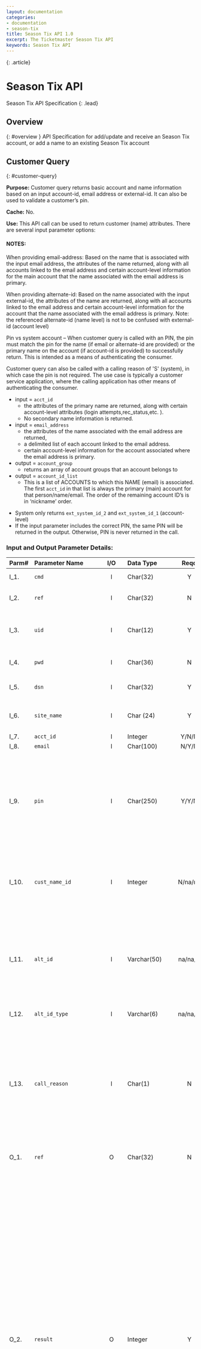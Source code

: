 ```yaml
---
layout: documentation
categories:
- documentation
- season-tix
title: Season Tix API 1.0
excerpt: The Ticketmaster Season Tix API
keywords: Season Tix API
---
```


{: .article}
# Season Tix API

Season Tix API Specification
{: .lead}

## Overview
{: #overview }
API Specification for add/update and receive an Season Tix account, or add a name to an existing Season Tix account

## Customer Query
{: #customer-query}

**Purpose:** Customer query returns basic account and name information based on an input account-id, email address or external-id.   It can also be used to validate a customer’s pin.

**Cache:** No.

**Use:** This API call can be used to return customer (name) attributes.  There are several input parameter options:

#### NOTES:
When providing email-address:  Based on the name that is associated with the input email address, the attributes of the name returned, along with all accounts linked to the email address and certain account-level information for the main account that the name associated with the email address is primary.

When providing alternate-id:  Based on the name associated with the input external-id, the attributes of the name are returned, along with all accounts linked to the email address and certain account-level information for the account that the name associated with the email address is primary.    Note: the referenced alternate-id (name level) is not to be confused with external-id (account level)

Pin vs system account – When customer query is called with an PIN, the pin must match the pin for the name (if email or alternate-id are provided) or the primary name on the account (if account-id is provided) to successfully return.  This is intended as a means of authenticating the consumer.    

Customer query can also be called with a calling reason of 'S' (system), in which case the pin is not required.    The use case is typically a customer service application, where the calling application has other means of authenticating the consumer.

-	input = `acct_id`
    *	the attributes of the primary name are returned, along with certain account-level attributes (login attempts,rec_status,etc. ).
    *	No secondary name information is returned.
-	input = `email_address`
    * the attributes of the name associated with the email address are returned,
    * a delimited list of each account linked to the email address.
    *	certain account-level information for the account associated where the email address is primary.
-	output = `account_group`
    *	returns an array of account groups that an account belongs to
-	output = `account_id_list`
    *	This is a list of ACCOUNTS to which this NAME (email) is associated.  The first `acct_id` in that list is always the primary (main) account for that person/name/email.  The order of the remaining account ID’s is in ‘nickname’ order.
	
+	System only returns `ext_system_id_2` and `ext_system_id_1` (account-level)
+	If the input parameter includes the correct PIN, the same PIN will be returned in the output.  Otherwise, PIN is never returned in the call.


### Input and Output Parameter Details:

|Parm#	| Parameter Name	     |I/O	   |Data Type  |	Reqd	| Description|
|:------|:---------------------|:-----:|:----------|:------:|:-----------|
|I_1.		|`cmd`	|I|	Char(32)	|Y|	Always "customer_query"  |
|I_2.		|`ref`	|I|	Char(32)	|N|	Reference attribute; echoed to result |
|I_3.		|`uid`	|I|	Char(12)	|Y|	User ID (used on connection to DB). <br/> Uid will be provided by TM |
|I_4.		|`pwd`	|I|	Char(36)	|N|	If password is passed, it will be enforced. |
|I_5.		|`dsn`	|I|	Char(32)	|Y|	Data Source Name (e.g. DB) to connect to |
|I_6.		|`site_name`	|I|	Char (24)	|Y|	Identifies the web-site the consumer is logging in from |
|I_7.		|`acct_id`	|I|	Integer	|Y/N/N| Account ID |
|I_8.		|`email`	|I|	Char(100)	|N/Y/N|	Email address |
|I_9.		|`pin`	|I|	Char(250)	|Y/Y/N|	Personal Identification Number (e.g. password). PIN must match either the consumer PIN (on account) –or- a "system" PIN that can be derived from the input email address or acct_id. |  
|I_10.		|`cust_name_id`	|I|	Integer	|N/na/na|	Used in conjunction with acct_id, to get the customer information that is not the primary information on the account. |
|I_11.		|`alt_id`	|I|	Varchar(50)	|na/na/Y|	Optional search by Alternate Id.  Only used if neither acct_id nor email is provided.   If this is provided, can further limit by alt_id_type. alt_id is ignored if email or acct_id is provided |
|I_12.		|`alt_id_type`	|I|	Varchar(6)	|na/na/N|	Only used with input of  alt_id |
|I_13.		|`call_reason`	|I|	Char(1)	|N|	A call reason of "S" means that it is a call generated by an external system, rather than the actual consumer.  For this call reason, the PIN is not required.  The consumer pin is also not returned in these cases. Required when only alt_id is provided. |
|O_1.		|`ref`	|O|	Char(32)	|N|	Reference attribute; echoed from request |
|O_2.		|`result`	|O|	Integer	|Y|	Result (return code) <br/>`0` – OK. Customer record found and returned <br/>`5020` – Account Locked – too many invalid attempts <br/>`5021` – Required input field not supplied <br/>`5022` – Account does not have a PIN established <br/>`5023` – PIN does not match <br/>`5024` – Account/Email not found <br/>`10681` – cust_name_id doesn’t exist on acct_id <br/>`10682` – cust_name_id doesn’t match email <br/>`10684` – No record for alt_id <br/>`10685` – Multiple records for alt_id (only value returned is list of acct_ids that alt_id is found on) <br/>`10699` – Temporary Password (PIN), must be updated <br/>`11775` - Email address not in valid state. <br/>All others – Internal error |
|O_3.		|`sql_code`	|O|	Integer	|Y|	SQL Return Code |
|O_4.		|`error_detail`	|O|	Varchar(250)	|N|	English description of any generated errors |
| |`customer`	|O|	Structure {	|Y|	Structure of  "customer" data |
|O_5.		|`acct_id`		||Integer	|Y|	Account ID |
|O_6.		|`name_first`	||	Char(40)	|N|	First Name |
|O_7.		|`name_mi`		||Char(40	|N|	Middle Initial |
|O_8.		|`name_last`	||	Char(80)	|Y/N|	Last Name.  Either Last Name or Company Name are required, depending on the value for name_type. |
|O_9.		|`title`		||Char(30)	|N|	Title |
|O_10.		|`company_name`||		Varchar(100)	|N/Y|	Company Name |
|O_11.		|`street_addr_1`||		Char(40)	|N|	Street Address – line 1 |
|O_12.		|`street_addr_2`||	Char(40)	|N|	Street Address – line 2 |
|O_13.		|`city`||		Char(20)	|N|	City |
|O_14.		|`state`||		Char(2)	|N|	State |
|O_15.		|`zip`||		Char(10)	|N|	Zip Code |
|O_16.		|`country`||		Char(8)	|N|	Country |
|O_17.		|`phone_day`||		Char(15)	|N|	Phone Number – daytime (not formatted – strip all spaces, dashes, parens, etc.) |
|O_18.		|`phone_eve`||		Char(15)	|N|	Phone Number – evening |
|O_19.		|`phone_fax`||		Char(10)	|N|	Phone Number – FAX |
|O_20.		|`phone_cell`||		Char(15)	|N|	Phone Number – Cell |
|O_21.		|`phone_alt1`||		Char(15)	|N|	Phone Number – alternate 1 | 
|O_22.		|`phone_alt2`||		Char(15)	|N|	Phone Number – alternate 2 |
|O_23.		|`email`||		Char(100)	|N|	E-mail address |
|O_24.		|`birth_date`||		Date	|N|	Birth date |
|O_25.		|`gender`||		Char(1)	|N|	Gender (Male, Female) |
|O_26.		|`ext_system_id_1`|| 		Char(10)	|N|	ID for linkage to an external system (1 of 2). This attribute is associated with an account. |
|O_27.		|`ext_system_id_2`|	|	Char(10)	|N|	ID for linkage to an external system (2 of 2). This attribute is associated with an account. |
|O_28.		|`add_date`| 	|	Date	|Y|	Date the customer was added to the system (Note that this column is not available to the Customer_Add or Customer_Update API calls) |
|O_29.		|`acct_type`| |		Char(20)	|Y|	Account type (Note that this column is not available to the Customer_Add or Customer_Update API calls) |
|O_30.		|`email_optout`|	|	Boolean	|N|	Option to not receive email from client (1 = Opt Out) |
|O_31.		|`email_deliv_opt`|	|	Char(1)	|N|	Option to how to get email delivered <br/>H – HTML <br/>T – Text |
|O_32.		|`text_on_mobile_phone`||		Boolean	|N|	Does this consumer allow text messages to be sent to their mobile phone? (0 = No, 1 = Yes) |
|O_33.		|`name_type`|	|	Char(1)	|N|	Is name an "I"ndividual or a "C"ompany <br/>** not allowed on customer_update. |
|O_34.		|`acct_access_level`|	|	Char(1)	|N|	AccountManager Access Level: "F" is full, "R" is restricted., other values TBD.  Defaults to "F" |
|O_35.		|`cust_name_id`||		Integer	|Y|	id of the customer. |
||	`array of alternate ids` |      |{|		| Alt_id_array |
|O_36.		|`alt_id_type`|		|Char(6)	|N|	Name of alternate ID. This attribute is associated with a customer name. |
|O_37.		|`alt_id`|		|Varchar(50)	|N|	Value of alternate ID. This attribute is associated with a customer name. |
|O_38.		|`alt_id_comment`|		|Varchar(100)	|N|	Comment associated with alternate ID |
|O_39.		|`alt_id_action`|		|Char(1)	|N|	Only applies to Customer_Update <br/> ‘A’ to add the alt_id (default)<br/> ‘D’ to delete an existing alt_id |
|         |   | |}  ||		** end of "alternate IDs ** (alt_id_array) |
|         |   | |}	||	** End of  "customer" structure ** |
|O_40.		|`logon_attempts`	|O|	Integer	|Y|	Number of invalid logon attempts  (including this attempt) | 
|O_41.		|`change_pin`	|O|	Boolean	|N|	Force the user to change their PIN (1 = Force change) |
|O_42.		|`other_info_1`	|O|	Char(100)	|N|	acct level free form information |
|O_43.		|`other_info_2`	|O|	Char(100)	|N|	acct level free form information |
|O_44.		|`other_info_3`	|O|	Char(100)	|N|	acct level free form information |
|O_45.		|`other_info_4`	|O|	Char(100)	|N|	acct level free form information |
|O_46.		|`other_info_5`	|O|	Char(100)	|N|	acct level free form information | 
|O_47.		|`other_info_6`	|O|	Char(100)	|N|	acct level free form information |
|O_48.		|`other_info_7`	|O|	Char(100)	|N|	acct level free form information |
|O_49.		|`other_info_8`	|O|	Char(100)	|N|	acct level free form information |
|O_50.		|`other_info_9`	|O|	Char(100)	|N|	acct level free form information |
|O_51.		|`other_info_10`	|O|	Char(100)	|N|	acct level free form information |
|O_52.		|`account_id_list`	|O|	Long varchar	|Y|	Comma delimited list of accounts that input acct id or email is found on.   Only meaningful when email or alt_id is input. |
|O_53.		|`account_nickname`	|O|	Varchar(40)	|Y|	List of Nicknames for account that this customer is associated with |
|O_54.		|`other_info_11`	|O|	Char(100)	|N|	acct level free form information |
|O_55.		|`other_info_12`	|O|	Char(100)	|N|	acct level free form information |
|O_56.		|`other_info_13`	|O|	Char(100)	|N|	acct level free form information |
|O_57.		|`other_info_14`	|O|	Char(100)	|N|	acct level free form information |
|O_58.		|`other_info_15`	|O|	Char(100)	|N|	acct level free form information |
|O_59.		|`other_info_16`	|O|	Char(100)	|N|	acct level free form information |
|O_60.		|`other_info_17`	|O|	Char(100)	|N|	acct level free form information |
|O_61.		|`other_info_18`	|O|	Char(100)	|N|	acct level free form information |
|O_62.		|`other_info_19`	|O|	Char(100)	|N|	acct level free form information |
|O_63.		|`other_info_20`	|O|	Char(100)	|N|	acct level free form information |
|O_64.		|`rec_status`	|O|	Varchar(20)	||	Rec Status |
|O_65.		|`rec_status_list`	|O|	Long Varchar	||	Comma delimited list of rec status that input acct id or email is found on. Only meaningful when Account_id_list is populated. |
|| `array of account group ids` 	| |{|		| account_groups |
|O_66.		|`account_group`		|Integer	|N|	Account Group ID (aka Membership ID) that this consumer is a member of |
|||       |}|    |		** end of "Account Group IDs" ** (account_groups) |


### Sample JSON Call - using [acct_id]:

{% highlight http %}
POST /url HTTP/1.1
Content-Type: application/json;

{
  "header": {
    "ver": 1,
    "src_sys_type": 2,
    "src_sys_name": "test",
    "archtics_version": "V999"
  },
  "command1": {
    "cmd": "customer_query",
    "ref": "optional-reference",
    "uid": "user99",
    "dsn": "apigee",
    "site_name": "vanilla",
    "acct_id": 100479,
    "call_reason": "S"
  }
}
{% endhighlight %}

### Sample JSON Call - using [alt_id] and [alt_id_type]:

{% highlight http %}
POST /url HTTP/1.1
Content-Type: application/json;

{
  "header": {
    "ver": 1,
    "src_sys_type": 2,
    "src_sys_name": "test",
    "archtics_version": "V999"
  },
  "command1": {
    "cmd": "customer_query",
    "uid": "user99",
    "dsn": "apigee",
    "alt_id": "LOYALTY-123",
    "alt_id_type": "LOY",
    "call_reason": "S"
  }
}
{% endhighlight %}

### Sample JSON Call - using [PIN]:
{% highlight http %}
POST /url HTTP/1.1
Content-Type: application/json;

{
  "header": {
    "ver": 1,
    "src_sys_type": 2,
    "src_sys_name": "test",
    "archtics_version": "V999"
  },
  "command1": {
    "cmd": "customer_query",
     "ref": "optional-123",
     "uid": "user99",
     "dsn": "apigee",
     "site_name": "vanilla",
     "acct_id": 100479,
     "pin": "123123"
  }
}
{% endhighlight %}

### Sample JSON Call - using [email address]:

{% highlight http %}
POST /url HTTP/1.1
Content-Type: application/json;

{
  "header": {
    "ver": 1,
    "src_sys_type": 2,
    "src_sys_name": "test",
    "archtics_version": "V999"
  },
  "command1": {
    "cmd": "customer_query",
    "ref": "optional-123",
    "uid": "user99",
    "dsn": "apigee",
    "site_name": "vanilla",
    "email": "john.q@mailinator.com ",
    "call_reason": "S"
  }
}
{% endhighlight %}

### Sample JSON Response [same JSON response for each of the API commands above]:

{% highlight http %}
HTTP/1.1 200 OK
Content-Type: application/json;charset=UTF-8

{
  "command1": {
      "cmd": "customer_query",
      "account_groups": [
        {
          "account_group": "0"
        },
        {
          "account_group": "1"
        }
      ],
      "logon_attempts": 0,
      "account_id_list": "100479",
      "customer": {
        "name_type": "I",
        "phone_fax": "5310869753",
        "name_mi": "Q",
        "add_date": "2016-04-11",
        "name_last": "Public",
        "email_deliv_opt": "H",
        "zip": "43201",
        "acct_access_level": "F",
        "acct_type": "Personal",
        "state": "OH",
        "acct_id": 100479,
        "owner_name": "John Q. Public",
        "cust_name_id": "2",
        "country": "USA",
        "name_first": "John",
        "email_optout": 0,
        "city": "Columbus",
        "text_on_mobile_phone": 0,
        "phone_day": "9876543210",
        "phone_eve": "7654321098",
        "street_addr_2": "Apt 307",
        "street_addr_1": "85 Treetop Lane",
        "email": "john.q@mailinator.com"
      },
      "change_pin": 0,
      "rec_status": "Active",
      "result": 0,
      "ref": "optional-reference",
      "sql_code": 0
    },
    "header": {
      "src_sys_type": 2,
      "archtics_version": "V999",
      "ver": 1,
      "src_sys_name": "test",
      "ats_version": "4.23.3",
      "result": 0
    }
}
{% endhighlight %}

## Event Details
{: #event-details}

**Purpose:** Returns a list of events and event attributes.

**Cache:**	Yes.  Refresh 1-2 times per day (depending on expected number of event updates)

**Use:** This API call can be used to return:

1.	All events in the database
2.	A specific event or list of events.
  - `event_filter_type` : "L"
  - `event_filter` : "EVENT01,EVENT02,EVENT03" (Note: no space after the comma)
3.	A specific number of events (e.g. 45)
  - `count` : 45
4.	A specific number of events (e.g. 200) starting with a specific event (e.g. EVENT999)
  - `prev_event_name` : "EVENT999",
  - `count`: 200
5.	All events in a specific item set
  - `event_filter_type` : "S"
  - `event_filter` : "2014_Basketball"


#### NOTES:
1.	The events are returned in alphabetical order by event_name.
2.	Plan events are also included in the result set.  The event_name parameter will be the Plan Name, and the `events_in_plan` array will display all events within that plan.

### Frequency of operation:
This API call can be made 1-2 times per day, or as Season Tix events are added or changed.

### Incremental or Comprehensive Data:
This API will return comprehensive data.

### Data Delivery:
  - Data content: the API will return a separate array of information for each event.
  - Approximate size of a single "record": about 750 characters per event
  - Retrieve the next "batch" of records:  use the `prev_event_name` input parameter
  - "last record" indicator: n/a
  - Request for previously received data:  n/a
  - Duplicate data: the calling system is responsible for de-duplicating data.
  - Time zone: All times are relative to the client's venue or arena.

### Input and Output Parameter Details:

|Parm#	| Parameter Name	     |I/O	   |Data Type  |	Reqd	| Description|
|:------|:---------------------|:-----:|:----------|:------:|:-----------|
|I_1.		|`cmd`	|I|	Char(32)	|Y|	Always “event_details”  |
|I_2.		|`ref`	|I|	Char(32)	|N| Reference attribute; echoed to result |
|I_3.		|`uid`	|I|	Char(12)	|Y|	User ID (used on connection to DB). <br/> Uid will be provided by TM |
|I_4.		|`dsn`	|I|	Char(32)	|Y|	Data Source Name (e.g. DB) to connect to (apigee) |
|I_5.		|`site_name`	|I|	Char (24)	|N|	Identifies the web-site the consumer is logging in from. <br/> If provided, then the list of events returned by this call will be limited to those in the organization to which this site is attached. If not provided, then all events will be returned. |
|I_6.		|`prev_event_name`	|I|	Char (8)|N| The last event name retrieved on the previous SP call.  This allows the SP to be called in a loop and return all events. Use spaces or NULL on the 1st call to get the 1st event |
| I_7.  |	`count`	|I| Integer	|N|	Limits the number of event records to be returned.  Default = 500.|
| I_8.  |	`event_filter`	|I|	Long Varchar	|N/Y|	Name of item set, or comma-delimited list of event names. <br/> If not provided, then all events will be returned. <br/> If event_filter_type = 'S', then event_filter will refer to an item set. <br/> If event_filter_type = 'L', then event_filter will contain a comma-delimited list of event names.|
| I_9.  |	`event_filter_type`|	I|	Char(1)|	N/Y|	Type of event filter Required if event_filter is included NULL = All events will be returned (current behavior) <br/> S = Event selector <br/> L = List of event names|
|O_1.		|`ref`	|O|	Char(32)	|N|	Reference attribute; echoed from request |
|O_2.		|`result`	|O|	Integer	|Y|	Result (return code) <br/>`5211` – Invalid “site_name” <br/>`5231` – No events found <br/>`11075` – Return data size exceeds 250000 byte limit <br/>All others – Internal error |
|O_3.		|`sql_code`	|O|	Integer	|Y|	SQL Return Code |
|O_4.		|`error_detail`	|O|	Varchar(250)	|N|	English description of any generated errors |
|O_5.		|`count`	|O|	Integer	|Y|	Actual number of event records returned|
|       |`customer`	|O|	Array [	|Y|	Array of event results |
|O_6.   | `event_name`	|O|	Char(8)	|Y|	Event name|
|O_7.   | `event_name_inet`	|O|	Varchar(50)	|Y|	Event name – specifically for online display|
|O_8.   |	`event_description`	|O|	Varchar(255)	|N|	Event description – specifically for online display|
|O_9.   |	`inet_event_text`	|O|	Long varchar	|N|	Event text.  Can be long description of event.|
|O_10.  |	`plan_type`	|O|	Char(1)	|Y|	Plan Type <br/>S = Same seat (static) plan <br/>N = Single event (not a plan)|
|O_11.  |`total_events`	|O|	Integer	|Y|	Number of events in a plan|
|O_12.  |`event_date`	|O|	Date	|N|	Event Date|
|O_13.	|`event_time`	|O|	Time	|N|	Event Time|
|O_14.	|`performer`	|O|	Char(50)	|Y|	Performer / opponent (sports) name|
|O_15.	|`organization`	|O|	Char(16)	|Y|	Owning organization|
|O_16.	|`venue_name`	|O|	Char(30)	|Y|	Arena (venue) Name|
|O_17.	|`manifest_name`	|O|	Char(64)	|Y|	Manifest Name|
|O_18.	|`season_name`  	|O|	Varchar(80)	|Y|	Season Name|
|O_19.	|`event_category`	|O|	char(1)	|Y|	Event category <br/>E	Event (standard, seated event) <br/>P	Parking <br/>O	Other |
|O_20.	|`event_duration`	|O|	Integer	|N| Approximate duration (in minutes) of the event |
|O_21.	|`url`	|O|	Char(255)	|N|	URL for linking to another site for additional event information |
|O_22.	|`major_cat`	|O|	char(64)	|N|	Event Major Category |
|O_23.	|`minor_cat`	|O|	char(64)	|N|	Event Minor Category |
|O_24.	|`thumbnail_image_name`	|O|	Varchar(100)	|N|	Image name – thumbnails. <br/> This name will be used to look up the actual image stored on the web side.|
|O_25.	|`small_image_name`	|O|	Varchar(100)	|N|	Image name - small |
|O_26.	|`large_image_name`	|O|	Varchar(100)	|N|	Image name - large |
|O_27.	|`allow_singles`	|O|	Char(1)	|Y|	N- Do not allow a transaction that would create a single seat. <br/>Y – It is permissible to create a single, but should still be avoided when possible. |
|O_28.	|`event_onsale_date`	|O|	datetime	|N|	Start date & time of when event is “on-sale”.  This is the INET on-sale, or the Season Tix on-sale if INET is not set.  If neither are set, no value is returned.  Format:  YYYY-MM-DD HH:MM |
|O_29.	|`event_offsale_date`	|O|	datetime	|N|	End date & time of when event is “off-sale” |
| |`events_in_plan`	|O|	Array [	|N|	Array of events in a static plan |
|O_30.  |`event_name`	|O|	Char(8)	|N|	Event Name |
|       |             | | &nbsp;&nbsp; ]   | |	** End of “events_in_plan” array ** |
|       |             | | ]	      | |	** End of “events” array **         |

>[Request](#req)
>[Response](#res)
{: .reqres}

{% highlight http %}
POST /url HTTP/1.1
Content-Type: application/json;

{
  "header": {
    "ver": 1,
    "src_sys_type": 2,
    "src_sys_name": "testing",
    "archtics_version": "V999"
  },
  "command1": {
    "cmd": "event_details",
    "event_filter": "Event01,Event02",
    "event_filter_type": "L",
    "uid": "user99",
    "dsn": "apigee"
  }
}
{% endhighlight %}

{% highlight http %}
HTTP/1.1 200 OK
Content-Type: application/json;charset=UTF-8

{
  "command1": {
    "count": 2,
    "result": 0,
    "events": [
      {
        "event_duration": 180,
        "organization": "VANILLA",
        "plan_type": "N",
        "event_description": "Apigee Test Event #1",
        "minor_cat": "BASKETBALL",
        "event_name": "EVENT01",
        "major_cat": "SPORTS",
        "total_events": 1,
        "multiple_seats_per_pid": "N",
        "season_name": "Apigee Testing Season",
        "allow_singles": "Y",
        "manifest_name": "Test Manifest",
        "event_time": "20:00",
        "venue_name": "Arena",
        "performer": "Opposing Team #1",
        "event_category": "E",
        "event_date": "2016-05-01",
        "archtics_venue_id": "1"
      },
      {
        "event_duration": 180,
        "organization": "VANILLA",
        "plan_type": "N",
        "event_description": "Apigee Test Event #2",
        "minor_cat": "BASKETBALL",
        "event_name": "EVENT02",
        "major_cat": "SPORTS",
        "total_events": 1,
        "multiple_seats_per_pid": "N",
        "season_name": "Apigee Testing Season",
        "allow_singles": "Y",
        "manifest_name": "Test Manifest",
        "event_time": "18:00",
        "venue_name": "Arena",
        "performer": "Opposing Team #2",
        "event_category": "E",
        "event_date": "2016-06-01",
        "archtics_venue_id": "1"
      }
    ],
    "cmd": "event_details",
    "sql_code": 0
  },
  "header": {
    "src_sys_type": 2,
    "archtics_version": "V999",
    "ver": 1,
    "src_sys_name": "testing",
    "ats_version": "4.23.3",
    "result": 0
  }
}
{% endhighlight %}


## Event Search
{: #event-search}

**Purpose:** Returns attributes about events that occur within a specified date range.

**Cache:**	Yes.

#### NOTES:
The caller can restrict the data returned by including optional input parameters, like "end_date" and "season_name" and "num_seats", etc.  This will reduce the number of events returned in the response.

The list of classes in the "hold_classes" output array will be restricted to those Season Tix classes for which the caller (uid) has privileges.

The list of classes in the "avail_classes" output array will be restricted to those Season Tix classes which are available for sale.

The Season Tix Sell Location Rules are not considered for this API call.

If start_date is omitted, default start_date is today's date.  If end_date is omitted, end_date is 90 days after start_date.

The system is optimized to search for specific Hold_Class values.  It is highly recommended that all calls include a valid “hold_classes” input parameter.  If the “hold_classes” parameter is not provided, the API response may be delayed by up to 2 minutes for a large database.


### Frequency of operation:
This API call can be made as needed, in accordance with the agreement between Ticketmaster and the caller.

### Incremental or Comprehensive Data:
This API will return comprehensive data.  The response data is intended to replace all previous data responses.

### Data Delivery:
  -	Data content: the API will return a separate array of information for each event that occurs within the date range specified.
  -	Approximate size of a single "array": varies from 100 to 1,000 characters
  -	Retrieve the next "batch" of records:  n/a
  -	"last record" indicator: n/a
  -	Request for previously received data:  repeat the API call
  -	Duplicate data: the calling system is responsible for de-duplicating data.
  -	Time zone: all times are relative to the client’s location.

### Error Messages:
These are no error messages that are unique to this API call.

### Input and Output Parameter Details:

|Parm#	| Parameter Name	     |I/O	   |Data Type  |	Reqd	| Description|
|:------|:---------------------|:-----:|:----------|:------:|:-----------|
| I_1. |	`cmd`	|I|	Char(32)	|Y|	Always "event_search" |
| I_2. |	`ref`	|I|	Char(32)	|N|	Reference attribute; echoed to result |
| I_3. |	`uid`	|I|	Char(12)	|Y|	User ID (used on connection to DB). (user99) |
| I_4. |	`pwd`	|I|	Char(36)	|N|	If password is passed, it will be enforced |
| I_5. |	`dsn`	|I|	Char(32)	|Y|	Data Source Name (e.g. DB) to connect to (apigee) |
| I_6. |	`site_name`	|I|	Char (24)	|N|	Identifies the web-site the consumer is logging in from. If provided, it will be used to search for events and will be authenticated. |
| I_7. |	`organization`	|I|	Char(32)	|N|	Name of the organization to which the events belong. |
| I_8. |	`start_date`	|I|	Date	|N|	Start date (event must begin after this date). Default:  Today’s date |
| I_9. |	`end_date`	|I|	Date	|N|	End date (event must begin before this date). Default:  3 months from start_date |
| I_10. |	`venue_name`	|I|	Char(32)	|N|	Venue name |
| I_11. |	`season_name`	|I|	Char(32)	|N|	Season name (can be used for series) |
| I_12. |	`hold_class`	|I|	Char(20)	|N|	(Hold) class name (limited to a single hold_class) |
| I_13. |	`num_seats`	|I|	Integer	|N|	Desired number of seats.  Events will only be returned if there are contiguous seats >= the input num seats |
| I_14. |	`acct_id`	|I|	Integer	|N|     |
| I_15. |	`hold_classes`	|I|	Array[]	|N|	To be used if the caller is filtering on multiple hold classes.<br />Array of hold_classes, refer to the sample request below for format of the array.<br />If both "hold_class" and "hold_classes" fields are provided, "hold_class" field will be ignored.|
| O_1. |	`ref`	|O|	Char(32)	|N|	Reference attribute; echoed from request |
| O_2. |	`result`	|O|	Integer	|Y|	Result (return code) <br />`0`	– OK. Search successful and events returned <br />`5211` – Required input field not supplied or invalid <br />`5211` – Invalid site_name <br />`5212` – No events found meeting input criteria <br />`all others` – Internal error |
| O_3. |	`sql_code`	|O|	Integer	|Y|	SQL Return Code |
| O_4. |	`error_detail`	|O|	Varchar(250)	|N|	English description of any generated errors |
|      |	`events`	|O|	Array [	|Y|	Array of event results |
| O_5. |	`event_name`	|O|	Char(8)	|Y|	Event name |
| O_6. |	`availability`	|O|	Boolean	|Y|	Availability indicator <br/>`0` – no seats available (either sold out or nothing matching input criteria) <br />`1` – seats are available |
|      |	`avail_class`		| | Array [	|N|	Array of hold classes with available seats |
| O_7. |	`avail_class`	|O|	Char(20)	| |	(hold) class name with available seats |
|      |               | |&nbsp;&nbsp; ]||	** End of "avail_class" array ** (inner array)|
|      |               | | ]	          ||	** End of "events" array **|
|      |	`hold_classes` ||		Array [	|Y|	Array of all hold classes that were searched |
| O_8. |	`hold_classes`	|	| Char(20) |	|	All hold classes that were searched |
|      |                  | | ]        |  | ** End of hold_classes" array** |

### Sample JSON Call/Response [with start and end dates]:

>[Request](#req)
>[Response](#res)
{: .reqres}

{% highlight http %}
POST /url HTTP/1.1
Content-Type: application/json;

{
  "header": {
    "ver": 1,
    "src_sys_type": 2,
    "src_sys_name": "test",
    "archtics_version": "v999"
  },
  "command1": {
    "cmd": "event_search",
    "ref": "1AB2C3",
    "uid": "USER99",
    "dsn": "APIGEE",
    "start_date": "2016-05-01",
    "end_date": "2016-06-31"
  }
}
{% endhighlight %}

{% highlight http %}
HTTP/1.1 200 OK
Content-Type: application/json;charset=UTF-8

{
    "command1": {
        "cmd": "event_search",
        "hold_classes": [
            "DIST-OPEN",
            "DIST-1HOLD",
            "DIST-2HOLD",
            "DIST-3HOLD",
            "DIST-4HOLD",
            "DIST-5HOLD",
            "DIST-6HOLD",
            "DIST-7HOLD",
            "DIST-8HOLD",
            "DIST-DHOLD",
            "DIST-EHOLD",
            "DIST-FHOLD",
            "DIST-HOLD",
            "DIST-REFUND",
            "DIST-===",
            "DIST-CLASSON",
            "DIST-RETURNS",
            "DIST-OQUAL",
            "DIST-1QUAL",
            "DIST-2QUAL",
            "DIST-3QUAL",
            "DIST-4QUAL",
            "DIST-5QUAL",
            "DIST-6QUAL",
            "DIST-7QUAL",
            "DIST-8QUAL",
            "DIST-DQUAL",
            "DIST-EQUAL",
            "DIST-FQUAL",
            "DIST-HQUAL",
            "DIST-KQUAL",
            "DIST-RQUAL",
            "OPEN",
            "PREFERRED",
            "SUITES",
            "OUTHOLD",
            "REMOVABLE",
            "DOQ-WHEELCHAIR",
            "DOQ-COMPANION",
            "DOQ-SIGHT/HEARING",
            "DOQ-LIMITED MOBILITY",
            "KILL"
        ],
        "events": [
            {
                "event_name": "EVENT01",
                "avail_class": [
                    "OPEN"
                ],
                "availability": 1
            },
            {
                "event_name": "EVENT02",
                "avail_class": [
                    "OPEN"
                ],
                "availability": 1
            }
        ],
        "result": 0,
        "ref": "1AB2C3",
        "sql_code": 0
    },
    "header": {
        "src_sys_type": 2,
        "archtics_version": "v999",
        "ver": 1,
        "src_sys_name": "test",
        "ats_version": "4.23.3",
        "result": 0
    }
}
{% endhighlight %}


### Sample JSON Call/Response [with start and end dates and invalid hold_class]:

>[Request](#req)
>[Response](#res)
{: .reqres}

{% highlight http %}
POST /url HTTP/1.1
Content-Type: application/json;

{
  "header": {
    "ver": 1,
    "src_sys_type": 2,
    "src_sys_name": "test",
    "archtics_version": "v999"
  },
  "command1": {
    "cmd": "event_search",
    "ref": "1AB2C3",
    "uid": "USER99",
    "dsn": "APIGEE",
    "hold_class": "foobar",
    "start_date": "2016-05-01",
    "end_date": "2016-06-31"
  }
}
{% endhighlight %}

{% highlight http %}
HTTP/1.1 200 OK
Content-Type: application/json;charset=UTF-8

{
  "command1": {
    "error_detail": "No valid classes",
    "result": 10535,
    "ref": "1AB2C3",
    "cmd": "event_search",
    "sql_code": 100
  },
  "header": {
    "src_sys_type": 2,
    "archtics_version": "v999",
    "ver": 1,
    "src_sys_name": "test",
    "ats_version": "4.23.3",
    "result": 0
  }
}
{% endhighlight %}


### Sample JSON Call/Response [with limited hold_classes]:

>[Request](#req)
>[Response](#res)
{: .reqres}

{% highlight http %}
POST /url HTTP/1.1
Content-Type: application/json;

{
  "header": {
    "ver": 1,
    "src_sys_type": 2,
    "src_sys_name": "test",
    "archtics_version": "v999"
  },
  "command1": {
    "cmd": "event_search",
    "ref": "1AB2C3",
    "uid": "USER99",
    "dsn": "APIGEE",
    "hold_classes": [
      "OPEN",
      "suites"
    ],
    "start_date": "2016-05-01",
    "end_date": "2016-06-31"
  }
}
{% endhighlight %}

{% highlight http %}
HTTP/1.1 200 OK
Content-Type: application/json;charset=UTF-8

{
  "command1": {
    "cmd": "event_search",
    "hold_classes": [
      "OPEN",
      "SUITES"
    ],
    "events": [
      {
        "event_name": "EVENT01",
        "avail_class": [
          "OPEN",
          "SUITES"
        ],
        "availability": 1
      },
      {
        "event_name": "EVENT02",
        "avail_class": [
          "OPEN"
        ],
        "availability": 1
      }
    ],
    "result": 0,
    "ref": "1AB2C3",
    "sql_code": 0
  },
  "header": {
    "src_sys_type": 2,
    "archtics_version": "v999",
    "ver": 1,
    "src_sys_name": "test",
    "ats_version": "4.23.3",
    "result": 0
  }
}
{% endhighlight %}



## PING
{: #ping}

**Purpose:** Confirms system connectivity and server status.

**Cache:** No.

**USE:** This API call can be used to test general connectivity to a database.

#### NOTES:
This call can be used as a mechanism to make sure connectivity is available to a database.

### Requirements:
none

### Frequency of operation:
This API call can be made as often as needed, based on mutual agreement between TM and the caller.

### Incremental or Comprehensive Data:
This API will return comprehensive data.

### Data Delivery:
  -	Data content: the API will return all data as it pertains to system health.
  -	Approximate size of a single "record": approximately 550 characters.
  -	Retrieve the next "batch" of records:  n/a
  -	"last record" indicator: n/a
  -	Request for previously received data:  n/a
  -	Duplicate data: n/a
  -	Time zone: n/a

### Error Messages:
These are no error messages that are unique to this API call.

### Input and Output Parameter Details:

|Parm#	| Parameter Name	     |I/O	   |Data Type  |	Reqd	| Description|
|:------|:---------------------|:-----:|:----------|:------:|:-----------|
| I_1. |`	cmd	`|I|	Char(32)	|Y|	Always "ping" |
| I_2. |`	ref	`|I|	Char(32)	|N|	Reference attribute; echoed to result |
| I_3. |`	uid	`|I|	Char(12)	|Y|	User ID (used on connection to DB). (user99) |
| I_4. |`	pwd	`|I|	Char(36)	|N|	If password is passed, it will be enforced. |
| I_5. |`	dsn	`|I|	Char(32)	|Y|	Data Source Name (e.g. DB) to connect to (apigee) |
| O_1. |`	ref	`|O|	Char(32)	|N|	Reference attribute; echoed from request |
| O_2. |`	result	`|O|	Integer	|Y|	Result (return code) <br />`0` – OK.  Ping successful <br />`all others` – Internal error |
| O_3. |`	sql_code	`|O|	Integer	|Y|	SQL Return Code |
| O_4. |`	error_detail	`|O|	Varchar(250))	|N|	English description of any generated errors |
| O_5. |`	system_available	`|O|	Boolean	|Y|	Flags if system is available for requests |
| O_6. |`	digit_available	`|O|	Boolean	|Y|	Flags if system is available for Digit (e.g. sending/retrieving seats from the Host) |
| O_7. |`	cpu_load	`|O|	Integer	|Y|	CPU load of server (if server is a multi-processor, this is the average load of all processors) |
| O_8. |`	cpu_usage	`|O|	Decimal(12,6)	|Y|	CPU usage of server process (in milli-seconds) |
| O_9. |`	db_connections	`|O|	Integer	|Y|	Active DB connections |
| O_10. |`	active_requests	`|O|	Integer	|Y|	Number of Server Threads actively handling a request |
| O_11. |`	unscheduled_requests	`|O|	Integer	|Y|	Number of requests queued up waiting for an available Server Thread |
| O_12. |`	db_name	`|O|	Varchar(20)	|Y|	Database Name as defined by ticketing server |

>[Request](#req)
>[Response](#res)
{: .reqres}

{% highlight http %}
POST /url HTTP/1.1
Content-Type: application/json;

{
    "header": {
        "ver": 1,
        "src_sys_type": 2,
        "src_sys_name": "testing",
        "archtics_version": "V999"
    },
    "command1": {
        "cmd": "ping",
        "uid": "user99",
        "dsn": "apigee"
    }
}
{% endhighlight %}

{% highlight http %}
HTTP/1.1 200 OK
Content-Type: application/json;charset=UTF-8

{
  "command1": {
    "active_requests": 1,
    "cmd": "ping",
    "system_available": 0,
    "cpu_load": 1,
    "digit_available": 0,
    "db_name": "apigee",
    "cpu_usage": 76219.19,
    "unscheduled_requests": 0,
    "db_connections": 10,
    "result": 0,
    "sql_code": 0
  },
  "header": {
    "src_sys_type": 2,
    "archtics_version": "V999",
    "ver": 1,
    "src_sys_name": "testing",
    "ats_version": "4.23.3",
    "result": 0
  }
}
{% endhighlight %}



## Seats Sold
{: #seats-sold}

**Purpose:** Seats Sold returns seats currently sold to an account.

For every block of seats sold onto the specified account at the time of the query, the following is returned: `event/section/row/first-seat/num-seats` along with associated block-level attributes such as price code, purchase price, seat status, action-ability, primary/secondary, transaction date, more…. Seat-status indicates whether the seat is available for action, has been forwarded or invited, been posted or resold, transferred to PID, etc. Action-ability determines whether the seats are enabled for printing (to TicketFast or xfer to PID), forwarding, resale, exchange etc.

In addition to block-level attributes, certain seat-level attributes are returned. These include an array of attendance indicators per block of seats (one per seat) and an array of barcodes per block. The barcodes will only be provided if the timeframe of the request is within the Tickets-ready window for the client.

Some callers do not want, or need, to see all events for an account.   They may only be interested in events in the future, events eligible for resale, etc.    Various filters are available to limit the domain of events returned, including starting-event-date, ending-event-date, based on action-ability, an enumerated list of event, and item-set based such as inet-sold, ticket-forward-events and resale-events.   These filters can be used concurrently and seats will be returned for events meeting ANY (“or” condition) of the filters specified.

Due to the potentially large datasets that can be returned, two mechanisms are provided for “chunking” the returned data.   The first is for the caller to specify the maximum number of records returned (“Count”). The second is for the caller to specify the last `event/section/row/seatblock` that was returned; the API will return the next chunk of data starting at the next record.

**Cache:**	no.

**USE:** Determine what plan, event(s), and seat locations are sold on to an account and what type of action (if any) can be taken against those seats.

#### NOTES:
  -	Pre-Defined Event Selectors;
    +	Forward = INET_FORWARD
    +	Resale = INET_RESALE
    +	Add Credit = INET_ADD_VALUE
    +	Print = INET_PRINT
    +	Club Group = INET_CLUB_GROUP
  -	Host seat sales are returned if a database table is configured properly (t_defaults; 'Seats_Sold - Host Sales Enabled' = Y.
  -	Although not required, it is highly recommended that the AM_Client_ID be included in the call.  If not, some data inconsistencies may arise.



### Frequency of operation:
This API call can be made as needed to discover seats sold to a customer account.

### Incremental or Comprehensive Data:
Comprehensive

### Data Delivery:
  -	Data content: the API will return a separate array of information for each service charge.
  -	Approximate size of a single "record": varies; an array for a typical block of 2 seats returns approximately 1,500 bytes of data.
  -	Retrieve the next "batch" of records:  n/a
  -	"last record" indicator: n/a
  -	Request for previously received data:  n/a
  -	Duplicate data: the calling system is responsible for de-duplicating data.
  -	Time zone: all time zones are relative to the client's venue.


### Error Messages:
See error messages in the output section.

### Input and Output Parameter Details:

|Parm#	| Parameter Name	     |I/O	   |Data Type  |	Reqd	| Description|
|:------|:---------------------|:-----:|:----------|:------:|:-----------|
| I_1. | `cmd`	|I|	Char(32)	|Y|	Always "seats_sold" |
| I_2. | `ref`	|I|	Char(32)	|N|	Reference attribute; echoed to result |
| I_3. | `uid`	|I|	Char(12)	|Y|	User ID (used on connection to DB). Uid will be provided by TM |
| I_4. | `pwd`	|I|	Char(36)	|N|	If password is passed, it will be enforced. |
| I_5. | `dsn`	|I|	Char(32)	|Y|	Data Source Name (e.g. DB) to connect to (apigee) |
| I_6. | `acct_id`	|I|	Integer	|Y|	Account ID – must already exist |
| I_7. | `item_set`	|I|	Char(20) |N|	Team-defined identifier for specifying which events are to display on the account <br/>Default:  INET_SOLD |
| I_8. | `forwarding_event_selector`	|I|	Char(20) |N|	Event Selector of events that are valid for forwarding <br /> Default:  INET_FORWARD |
| I_9. | `resale_event_selector`	|I|	Char(20) |N|	Event Selector of events that are valid for resale <br />Default:  INET_RESALE |
| I_10. | `add_credit_event_selector`	|I|	Char(20) |N|	Event Selector of events that are valid for adding credit to the tickets <br />Default:  INET_ADD_VALUE |
| I_11. | `print_event_selector`	|I|	Char(20) |N|	Event Selector of events that are valid for printing.  This includes printing to TicketFast, and also transferring to a card. <br /> Default:  INET_PRINT |
| I_12. | `prev_event_name	`|I|	Char(8) |N|	The last event name retrieved on the previous SP call.  This allows the API to be called in a loop and return all events. <br />Use spaces (or NULL) on the 1st call (to get the 1st event)|
| I_13. | `prev_section_name`	|I|	Char(6) |N|	The last section name retrieved on the previous API call. |
| I_14. | `prev_row_name	`|I|	Char(4) |N|	The last row name retrieved on the previous API call.|
| I_15. | `prev_seatnum	`|I|	Integer |N|	The last seat number retrieved on the previous  API call. |
| I_16. | `count	`|I|	Integer |N|	Number of records to be returned by the API call. Limits the number of details to be returned |
| I_17. | `status_filter	`|I|	Char(1) |N|	Filters the records to be returned by seat "status". If status_filter is N then printcount should be 0 and InetDeliveryMethod should be 'TF' for the records to be returned. If no status_filter is passed, it takes a default value of 'A' <br />`A` – All records (default) <br />`N` – Unprinted tickets only <br />`Others` – TBD |
|       |	`event_filter`	| |   Array[ |N|	Array of event_filter |
| I_18. | `event_filter`	|I|	Char(8) |N|	Events that are desired to be returned.  This filters the results down to these events only. |
|||| ] |||
| I_19. | `amclient_id	`|I|	Char(24) |N|	AccountManager client ID (aka Team ID) |
| I_20. | `club_group_event_selector	`|I|	Char(20) |N|	Event Selector of events that are open for Club (Student) Group signup <br />Default:  INET_CLUB_GROUP |
|| `section_filter`	| |	Array[ |N|	Array of section_filter |
| I_21. | `section_filter	`|I|	Char(6) |N|	Sections that are desired to be returned. This filters the results down to these sections only.|
|||| ] |||
||	`row_filter`	    ||	Array[ |N|	Array of row_filter |
| I_22. | `row_filter	`|I| 	Char(4) |N|	Rows that are desired to be returned. This filters the results down to these rows only. |
|||| ] |||
||	`seat_num_filter`	||	Array[ |N|	Array of seat_num_filter |
| I_23. | `seat_num_filter	`|I|	Integer |N|	Seat_num that are desired to be returned. This filters the results down to blocks that CONTAIN these seat_nums only; i.e.:"seat_num" does not mean "first_seat", but rather an atomic seat that is included in the block. |
|||| ] |||
||	`action _filter`	||	Array[ |N|	Array of action _filter |
| I_24. | `action_filter	`|I|	Char(1) |N|	(List of) actions: <br/>`F`orward/transfer allowed<br/>`R`esale allowed<br/>`P`rint To TF allowed<br/>`A`dded Credit allowed transfer to `C`ard/PID allowed<br/>`E`xchange Allowed<br/> NULL/<blank> - All actions (default) |
|||| ] |||
| I_25. | `start_date	`|I|	Date |N|	Start date (event must begin on or after this date) |
| I_26. | `end_date	`|I|	Date |N|	End date (event must end on or before this date) |
| O_1. | `result	`|O|	Integer |	|	Return Code <br/>`0` - OK. <br/>`5061` - Required input value not supplied <br/>`5069` - No blocks found |
| O_2. | `sql_code	`|O|	Integer ||		Result (SQL return code) |
| O_3. | `error_desc	`|O|	Varchar(250)	||	Error Description |
| O_4. | `count	`|O|	Integer ||		Counter |
|| Array of Seats		|| Array [		|| Outer array (level 1) |
| O_5. | `event_name	`|O|	Char(8)	||	Event Name |
| O_6. | `add_date_time	`|O|	datetime		||Event purchase date/time |
| O_7. | `section_name	`|O|	Char(6)		||Section Name |
| O_8. | `row_name	`|O|	Char(4)	||	Row Name |
| O_9. | `seat_num	`|O|	Integer ||		Starting seat number |
| O_10. | `num_seat	`|O|	Integer ||		Number of seats in this block |
| O_11. | `last_seat	`|O|	Integer ||		Ending seat number |
| O_12. | `seat_increment	`|O|	Integer ||		Seat Increment|
| O_13. | `price_code	`|O|	Char(3)	||	Price Code |
| O_14. | `full_price	`|O|	Dec(12,2)	||	Full Price, no discounts or surcharges (per seat) |
| O_15. | `block_full_price	`|O|	Dec(12,2)	||	Full Price (whole block) |
| O_16. | `purchase_price	`|O|	Dec(12,2)	||	Purchase Price (per seat) |
| O_17. | `block_purchase_price	`|O|	Dec(12,2)	||	Purchase Price (whole block) |
| O_18. | `section_type	`|O|	Char(1)	||	Section Type – Indicates if the section is a suite <br/>`N` = Standard <br/>`S` = Suite <br/>`C` = Club |
| O_19. | `seat_type	`|O|	Char(1)		|| Seat Type - Indicates if the seat is a "Suite Additional" seat (e.g. Standing Room Only) <br/>`N` – Standard Seat <br/>`S` – Standing Room Only <br/>`G` – General Admission Pass (Future Use)|
| O_20. | `seat_status_ind	`|O|	Char(1)	||	Status of the Seat<br/>`A` - Active<br/>`F` – Tickets have been forwarded<br/>`I` – Invitation for web pickup<br/>`Q` - Tickets are Posted for resale (exchange)<br/>`R` – Tickets have been resold (exchange)<br/>`C` - Tickets have been transferred to a card<br/>`S` - Tickets have added credit and export file has already been sent/generated<br/>`T` – Tickets have been reassigned to another account via secondary market.<br/>`G` – Club (Student) Group joined<br/>`H` – Tickets have been forwarded to a charity<br/>`L` – Tickets are Locked, no action allowed (Forced PID or Forced WC)<br/>`P` - Tickets are pending, no action allowed |
| O_21. | `forwarding_allowed_ind	`|O|	Char(1)	||	Can this ticket be forwarded? <br/>`0` – Yes.  Ticket can be forwarded (No charge); Account has free forwarding privilege<br/>`1` – Yes.  Ticket can  be forwarded (No charge); Account gets for free, but client will get charged (via reconciliation)<br/>`3` – No.  Tickets for sale on 3rd party site<br/>`B` 	– No. Event is NOT barcoded<br/>`D` 	– No. Event Date has past or time too close<br/>`E` – No. Event is NOT in the Event Selector; Not allowed by the client<br/>`F` – No. Tickets have already been forwarded<br/>`G` – No.  Club (Student) Group joined<br/>`H` – No.  Tickets have been forwarded to charity<br/>`L` – Tickets are Locked, no action allowed (Forced PID or Forced WC)<br/>`N` – No.  Product is not enabled<br/>`P` – No. Tickets are not fully paid<br/>`Q`	– Tickets are Posted for resale (exchange)<br/>`R` 	– No. Tickets have been resold<br/>`S` – No. Block has added credit and export file has already been sent<br/>`V` – No - Non expandable plan<br/>`X`	– No. Customer is restricted<br/>`Y` 	– Yes, ticket can be forwarded<br/>`Z` – Yes. Ticket can be forwarded (No charge); Event has no forwarding fees |
| O_22. | `resale_allowed_ind	`     |O|	Char(1)	||	Can this ticket be resold to another buyer.<br/>`$` 	– No. Comp tickets cannot be resold<br/>`0` (zero) – No.  Tickets have not been printed (Applicable to ResaleSystem "SH")<br/>`3` – No.  Tickets for sale on 3rd party site<br/>`A` – No.  Tickets have Added Credit assigned<br/>`B`	– No. Event is NOT barcoded<br/>`C` – No. Price Code is not allowed for Resale<br/>`D` 	– No. Event Date has past or time too close<br/>`E` 	– No. Event is NOT in the Event Selector; (Not allowed by the client)<br/>`F` 	– No. Tickets have already been forwarded<br/>`G` – No.  Club (Student) Group joined<br/>`H` – No.  Tickets have been forwarded to charity<br/>`L` – Tickets are Locked, no action allowed; (Forced PID or Forced WC)<br/>`N` – No.  Product is not enabled<br/>`P` 	– No. Tickets are not fully paid<br/>`Q`	–  Tickets are Posted for resale (exchange)<br/>`R` 	– No. Tickets have been resold<br/>`V` –  No - Non expandable plan<br/>`X` 	– No. Customer is restricted<br/>`Y` 	– Yes, ticket eligible for resale |
| O_23. | `print_to_tf_allowed_ind	`|O|	Char(1)	||	Can this ticket be Printed to TicketFast?<br/>`0` (zero)  – No.  At least one seat has NOT been printed, and "1st-time print from AM" is not allowed (system setting).<br/>`3` – No.  Tickets for sale on 3rd party site<br/>`B` 	– No. Event is NOT barcoded<br/>`C`	- No.	Tickets have been transferred to a card<br/>`D` 	– No. Event Date has past or time too close<br/>`E` 	– No. Event is NOT in the Event Selector; (Not allowed by the client)<br/>`F` 	– No. Tickets have already been forwarded<br/>`G` – No.  Club (Student) Group joined<br/>`H` – No.  Tickets have been forwarded to charity<br/>`J` – No. Delivery method NOT enabled in atleast one of the Buy flows: INET_BUY, INET_EXCHANGE, INET_UPGRADE, and any other INET_% (sell location)<br/>`L` – Tickets are Locked, no action allowed (Forced PID or Forced WC)<br/>`N` – No.  Product is not enabled<br/>`P` 	– No. Tickets are not fully paid<br/>`Q`	– Tickets are Posted for resale (exchange)<br/>`R` 	– No. Tickets have been resold<br/>`S` – No. Block has added credit and export file has already been sent<br/>`U`	- No.  Seats have already been printed (by AM or other "user"), and number of AM reprints will exceed AM reprint limit<br/>`V` – No - Non expandable plan<br/>`X` 	– No. Customer is restricted<br/>`Y` 	– Yes, ticket can be printed as TF tickets<br/>`Z` – Yes, ticket can be printed.  Do not apply fees.|
| O_24. | `transfer_to_card_allowed_ind	`|O|	Char(1)	||	Can this ticket be Transferred to Card (or PID)?<br/>`Y`   - Yes. ticket eligible for printing<br/>`D`   - No. Event Date has past or time too close<br/>`B`   - No. Event is NOT barcoded<br/>`E`   - No. Event is NOT in the Event Selector (Not allowed by the client)<br/>`P`   - No. Tickets are not fully paid<br/>`X`   - No. Customer is restricted<br/>`F`   - No. Tickets has already been forwarded<br/>`R`   - No. Tickets has been resold<br/>`S`   - No. Block has added credit and export file has already been sent<br/>`C`   - No. Tickets has been transfered to a card<br/>`N`   - No. Event/Event does not allow PID cards<br/>`3`  – No.  Tickets for sale on 3rd party site<br/>`G`  – No.  Club (Student) Group joined<br/>`H`  – No.  Tickets have been forwarded to charity<br/>`L`  – Tickets are Locked, no action allowed (Forced PID or Forced WC)<br/>`Q`  - Tickets are Posted for resale (exchange)<br/>`J`  - No. Delivery method NOT enabled in atleast one of the Buy flows: INET_BUY, INET_EXCHANGE, INET_UPGRADE, and any other INET_% (sell location)<br/>`V`  - No - Non expandable plan |
||	`array of attended` (attended_seats)	||	Array [	||	Inner array (level 2) |
| O_25. | `attended_seat	`|O|	varchar(250)	||	seat numbers that attended the game.|
|||| ] ||		** End of "Attended_Seat" (level 2) array **|
| O_26. | `master_event_name	`|O|	char(8)	||	The master event for this event.|
| O_27. | `email_addr	`|O|	char(100)	||	Email address of recipient account|
| O_28. | `market_ind	`|O|	char(1)	||	Indicator if this ticket is a primary market ticket or secondary market<br/>`P` (default) – Primary market ticket<br/>`S` – Secondary market ticket<br/>`H` - Retail ticket (Host) |
| O_29. | `plan_name	`|O|	char(8)	||	If seats are purchased as part of a plan, this is the plan name, otherwise null |
| O_30. | `purchase_date	`|O|	Date	||	Date when ticket(s) were purchased on the primary market OR received on the secondary market |
| O_31. | `exchange_allowed_ind	`|O| 	char(1)		|| Can this seat be exchanged?<br/>`0` – Yes.  Ticket can be exchanged (No charge); Account has free exchange privilege<br/>`1` -  Yes.  Ticket can  be exchanged (No charge); Account gets for free, but client will get charged (via reconciliation)<br/>`3` – No.  Tickets for sale on 3rd party site<br/>`B` 	– No. Event is NOT barcoded<br/>`D` 	– No. Event Date has past or time too close<br/>`E` 	– No. Event’s exchange_price_opt flag is set to ‘N’ (Not allowed by the client)<br/>`F` 	– No. Tickets have already been forwarded<br/>`G` – No.  Club (Student) Group joined<br/>`H` – No.  Tickets have been forwarded to charity<br/>`L` – Tickets are Locked, no action allowed (Forced PID or Forced WC)<br/>`N` – No.  Product is not enabled<br/>`P` 	– No. Tickets are not fully paid<br/>`Q` - Tickets are Posted for resale (exchange)<br/>`R` 	– No. Tickets have been resold<br/>`S` – No. Block has added credit and export file has already been sent<br/>`X` 	– No. Customer is restricted<br/>`Y` 	– Yes, ticket can be exchanged |
| O_32. | `ticket_type_code	`|O|	char(3)		|| Ticket Type |
||	Array of `atomic_seats` (atomic_seats)	|| Array [	||	Inner array (level 2)(each atomic seat corresponding value will be delim. by ^) |
| O_33. | `atomic_seat	`|O|	varchar(100)	||	Seat number |
| O_34. | `barcode	`|O|	char(20)	||	The barcode for each ticket. Only provided if tickets are eligible for Resale or Transfer <br/>To clarify,  barcode is not returned if it's anything other than resale or forward ('Y','Q') |
| O_35. | `ticket_status	`|O|	char(2)	||	Current Status of Atomic Seat <br/>`XX` – Action Required<br/>`PB` – Printed by Box Office<br/>`PI` – Printed Online<br/>`PC` – Printed by Customer Service<br/>`PP` – Paperless Ticket WC – Will Call Pick up<br/>`FP` – Forced Paperless Ticket<br/>`FW` – Forced Will Call Pick-up<br/>`WC` – Will Call Pick-up (not forced - cosumer's desire)<br/>`VM` - Viewed on Mobile<br/>`NA` – No longer on Account |
| O_36. | `status_seat_num	`|O|	integer	||	Atomic Seat Number |
| O_37. | `status_date_time	`|O|	DateTime	||	DateTime of last action that determined current status Format: `yyyy-mm-dd hh:mm` |
| O_38. | `status_pid_display	`|O|	char(20)	||	Display value of PID that is assigned to the paperless ticket. Applies to TicketStatus of PP, FP. Value displayed is the `t_personal_id.pid_mask` for the given `pid_id` |
| O_39. | `status_add_credit_amount	`|O|	decimal(10,2)	||	Amount of Credit on Ticket.<br/>Note that this is an additional Status. A value provided here means that the ticket has Credit Added/Stored Value in addition to another Status. |
| O_40. | `history_confirmation	`|O|	varchar(16)	||	Confirmation Number of Transaction. Not all transactions have a confirmation number. |
|||| ] ||		** End of "atomic_seats"  (level 2) array **|
| O_41. | `view_mobile_allowed_ind	`|O|	char(1)	||	Can this seat be viewed on Mobile device?<br/>`B` - No. Event is NOT barcoded<br/>`D` - No. Event Date has past or time too close<br/>`F` - No. Tickets has already been forwarded<br/>`G` – No.  Club (Student) Group joined<br/>`H` - No. Tickets donated to Charity<br/>`L` – Tickets are Locked, no action allowed (Forced PID or Forced WC)<br/>`N` - No. Event/Event does not allow Send to Mobile<br/>`P` - No. Tickets are not fully paid<br/>`Q` - No. Tickets have are posted for resale (exchange)<br/>`R` - No. Tickets has been resold<br/>`W` - Yes. ticket eligible to be Viewed on Mobile - except for the BARCODE (which should be hidden/replaced by text message)<br/>`X` - No. Customer is restricted<br/>`Y` - Yes. ticket eligible to be Viewed on Mobile |
| O_42. | `gate_exit_portal	`|O|	varchar(120)	||	Gate Exit Portal - used on Mobile Barcode Page  (back view)
| O_43. | `ticket_type_pc	`|O|	varchar(40)	||	Ticket Type / PC - used on Mobile Barcode Page  (back view)
| O_44. | `class_attribute	`|O|	long varchar	||	List of class attribute abbreviations that apply to this block of seats. The attribute descriptions are provided in the System_Options call.|
| O_45. | `event_id	`|O|	integer	 ||	The Season Tix internal id for this event. |
| O_46. | `delayed_delivery	`|O|	char(1)	||	Indicator if this block of seats can be printed at this time.<br/>`Y` – Ticket cannot be printed at this time.<br/>`N` – Ticket can be printed.  Either because it is close enough to the event, or it has special allowance because of a price code or because the consumer has a list code. |
| O_47. | `print_offset_date_time	`|O|	datetime	||	When printing is available for an event.  Only returned if Delayed_Delivery = Y. |
| O_48. | `return_allowed_ind	`|O|	Char(1)	||	Can this ticket be returned by the consumer.<br/>`$` – No. Comp tickets cannot be returned<br/>`3` – No.  Tickets for sale on 3rd party site<br/>`A` – No.  Tickets have Added Credit assigned<br/>`C` – No. Price Code is not allowed for Consumer Return<br/>`D` – No. Event Date has past passed or time too close<br/>`E` – No. Event is NOT in the Event Selector; (Not allowed by the client)<br/>`F` – No. Tickets have already been forwarded<br/>`G` – No.  Club (Student) Group joined<br/>`H` – No.  Tickets have been forwarded to charity<br/>`L` – Tickets are Locked, no action allowed (Forced PID or Forced WC)<br/>`N` – No.  Product is not enabled<br/>`Q` – Tickets are Posted for resale (exchange)<br/>`R` – No. Tickets have been resold<br/>`V` – No - Non expandable plan<br/>`X` – No. Customer is restricted<br/>`Y` – Yes, ticket eligible for consumer return |
| O_49. | `return_price_value	`|O|	Decimal(12,2)	||	The value, per seat, that the consumer will get back if their ticket is returned. |
| O_50. | `user_flag	`|O|	Char(1)		|| `Y`– Yes, ticket block was purchased by a proprietary purchasing system <br/>`N` – No.  Ticket block was purchased by a standard purchase process.|
|||| ] ||	** End of "Seats" (level 1) array **|


### Sample request:

{% highlight http %}
POST /url HTTP/1.1
Content-Type: application/json;

{
  "header": {
    "ver": 1,
    "src_sys_type": 2,
    "src_sys_name": "testing",
    "archtics_version": "V999"
  },
  "command1": {
    "cmd": "seats_sold",
    "call_reason": "test",
    "uid": "user99",
    "dsn": "apigee",
    "acct_id": 100479
  }
}
{% endhighlight %}

### Sample Response [no seats/blocks for this account]:

{% highlight http %}
HTTP/1.1 200 OK
Content-Type: application/json;charset=UTF-8

{
  "command1": {
    "error_desc": "No blocks found",
    "result": 5069,
    "cmd": "seats_sold",
    "sql_code": 100
  },
  "header": {
    "src_sys_type": 2,
    "archtics_version": "V999",
    "ver": 1,
    "src_sys_name": "testing",
    "ats_version": "4.23.3",
    "result": 0
  }
}
{% endhighlight %}

### Sample Response [seats for 2 separate events]:
{% highlight http %}
HTTP/1.1 200 OK
Content-Type: application/json;charset=UTF-8

{
  "command1": {
    "seats_array": [
      {
        "user_flag": "N",
        "seat_increment": 1,
        "delayed_delivery": "N",
        "transfer_to_card_allowed_ind": "N",
        "view_mobile_allowed_ind": "N",
        "num_seat": 4,
        "ticket_type_code": "_A",
        "ticket_type_pc": "Adult / 1",
        "seat_num": 1,
        "seat_status_ind": "A",
        "section_name": "101",
        "return_allowed_ind": "N",
        "purchase_price": 99.0,
        "block_full_price": 396.0,
        "exchange_allowed_ind": "N",
        "section_type": "N",
        "block_purchase_price": 396.0,
        "print_to_tf_allowed_ind": "N",
        "event_id": 1,
        "seat_type": "N",
        "full_price": 99.0,
        "event_name": "EVENT01",
        "resale_allowed_ind": "N",
        "market_ind": "P",
        "purchase_date": "2016-04-11",
        "atomic_seats": [
          {
            "atomic_seat": "1"
          },
          {
            "atomic_seat": "2"
          },
          {
            "atomic_seat": "3"
          },
          {
            "atomic_seat": "4"
          }
        ],
        "last_seat": 4,
        "price_code": "1",
        "master_event_name": "EVENT01",
        "forwarding_allowed_ind": "N",
        "row_name": "J",
        "add_date_time": "2016-04-11 09:56"
      },
      {
        "user_flag": "N",
        "seat_increment": 1,
        "delayed_delivery": "N",
        "transfer_to_card_allowed_ind": "N",
        "view_mobile_allowed_ind": "N",
        "num_seat": 2,
        "ticket_type_code": "_A",
        "ticket_type_pc": "Adult / 4",
        "seat_num": 1,
        "seat_status_ind": "A",
        "section_name": "222",
        "return_allowed_ind": "N",
        "purchase_price": 66.0,
        "block_full_price": 132.0,
        "exchange_allowed_ind": "N",
        "section_type": "N",
        "block_purchase_price": 132.0,
        "print_to_tf_allowed_ind": "N",
        "event_id": 2,
        "seat_type": "N",
        "full_price": 66.0,
        "event_name": "EVENT02",
        "resale_allowed_ind": "N",
        "market_ind": "P",
        "purchase_date": "2016-04-13",
        "atomic_seats": [
          {
            "atomic_seat": "1"
          },
          {
            "atomic_seat": "2"
          }
        ],
        "last_seat": 2,
        "price_code": "4",
        "master_event_name": "EVENT02",
        "forwarding_allowed_ind": "N",
        "row_name": "7",
        "add_date_time": "2016-04-13 08:13"
      }
    ],
    "result": 0,
    "Count": 2,
    "cmd": "seats_sold",
    "sql_code": 0
  },
  "header": {
    "src_sys_type": 2,
    "archtics_version": "V999",
    "ver": 1,
    "src_sys_name": "testing",
    "ats_version": "4.23.3",
    "result": 0
  }
}
{% endhighlight %}

### Sample request/response  [with event Filters, looking for seats for a single event];

>[Request](#req)
>[Response](#res)
{: .reqres}

{% highlight http %}
POST /url HTTP/1.1
Content-Type: application/json;

{
  "header": {
    "ver": 1,
    "src_sys_type": 2,
    "src_sys_name": "testing",
    "archtics_version": "V999"
  },
  "command1": {
    "cmd": "seats_sold",
    "uid": "user99",
    "dsn": "apigee",
    "event_filter": [
      {
        "event_filter": "event02"
      }
    ],
    "acct_id": 100479
  }
}
{% endhighlight %}

{% highlight http %}
HTTP/1.1 200 OK
Content-Type: application/json;charset=UTF-8

{
  "command1": {
    "seats_array": [
      {
        "user_flag": "N",
        "seat_increment": 1,
        "delayed_delivery": "N",
        "transfer_to_card_allowed_ind": "N",
        "view_mobile_allowed_ind": "N",
        "num_seat": 2,
        "ticket_type_code": "_A",
        "ticket_type_pc": "Adult / 4",
        "seat_num": 1,
        "seat_status_ind": "A",
        "section_name": "222",
        "return_allowed_ind": "N",
        "purchase_price": 66.0,
        "block_full_price": 132.0,
        "exchange_allowed_ind": "N",
        "section_type": "N",
        "block_purchase_price": 132.0,
        "print_to_tf_allowed_ind": "N",
        "event_id": 2,
        "seat_type": "N",
        "full_price": 66.0,
        "event_name": "EVENT02",
        "resale_allowed_ind": "N",
        "market_ind": "P",
        "purchase_date": "2016-04-13",
        "atomic_seats": [
          {
            "atomic_seat": "1"
          },
          {
            "atomic_seat": "2"
          }
        ],
        "last_seat": 2,
        "price_code": "4",
        "master_event_name": "EVENT02",
        "forwarding_allowed_ind": "N",
        "row_name": "7",
        "add_date_time": "2016-04-13 08:13"
      }
    ],
    "result": 0,
    "Count": 1,
    "cmd": "seats_sold",
    "sql_code": 0
  },
  "header": {
    "src_sys_type": 2,
    "archtics_version": "V999",
    "ver": 1,
    "src_sys_name": "testing",
    "ats_version": "4.23.3",
    "result": 0
  }
}
{% endhighlight %}
